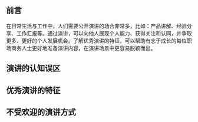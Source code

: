 ## 前言
在日常生活与工作中，人们需要公开演讲的场合非常多，比如：产品讲解、经验分享、工作汇报等。通过演讲，可以向他人展现个人能力、获得关注和认同，并争取更多、更好的个人发展机会。了解优秀演讲的特征，可以帮助有志于成长的每位职场商务人士更好地准备演讲内容，在演讲场景中更容易脱颖而出。
## 演讲的认知误区
## 优秀演讲的特征
## 不受欢迎的演讲方式
